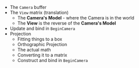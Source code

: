 - The `Camera` buffer
- The `View` matrix (translation)
  - The **Camera's Model** - where the Camera is in the world
  - The **View** is the reverse of the **Camera's Model**
- Update and bind in `BeginCamera`
- Projection
  - Fitting things to a box
  - Orthographic Projection
  - The actual math
  - Converting it to a matrix
  - Construct and bind in `BeginCamera`
